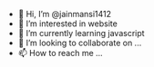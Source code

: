 - 👋 Hi, I’m @jainmansi1412
- 👀 I’m interested in website
- 🌱 I’m currently learning javascript
- 💞️ I’m looking to collaborate on ...
- 📫 How to reach me ...

<!---
jainmansi1412/jainmansi1412 is a ✨ special ✨ repository because its `README.md` (this file) appears on your GitHub profile.
You can click the Preview link to take a look at your changes.
--->
